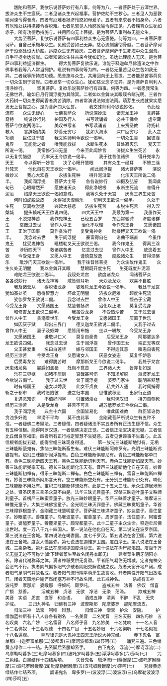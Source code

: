 <!-- { "loadSidebar": true } -->
　　跋陀和菩萨。我欲乐说菩萨妙行有八事。何等为八。一者菩萨处于五滓世界。拔济众生不生疲厌。二者见诸众生兴起福事。营护佐助不生秽心。三者见人为恶敦喻诃谏令得舍离。四者有厄难者拯济怜愍如母爱子。五者有来求者不惜身命。六者有厄难处扶持携接令得脱难。七者见邪见人怜愍敦喻令得正见。八者鞠育众生犹如赤子。所有功德悉持施与。共用回向无上菩提。是为菩萨八事利益无量众生。
　　大势至菩萨。复欲乐说菩萨有四事利益众生心无疲惓。何等为四。一者菩萨摩诃萨。自舍己乐施与众生。见他受苦如己无异。慈心流恻痛彻骨髓。二者菩萨摩诃萨于没溺处设大桥船。运度众生无有疲厌。三者菩萨摩诃萨于生死海中众生洄澓。自手牢捉令达彼岸。四者知诸众生往古来今犹如幻化。虽达此理度人无厌。是为菩萨四事利益拯济群生。
　　得大势菩萨复欲乐说。谁能于释迦牟尼佛遗法之中作佛事者我等八人常当拥护。毗说有四事何等为四。一者忆无量苦见众生苦如我无异。二者我等所持戒功德。悉舍施与众生。共用回向无上菩提。三者能忍苦事荷负一切众生到于彼岸。四者发举一切众生心。犹如慈父念子无异。是为菩萨自利利人清净妙行。
　　坚勇菩萨。复欲乐说菩萨妙行有四事。何等为四。一者愿我常生无佛世界。喻如日月行阎浮提为其除冥。二者如以金錍决其眼瞙令睹光明。三者作大药树一切众生得闻香者病苦消除。四者常演说法如澍法雨。萌芽生长成就果实悉发无上菩提之心。是为菩萨四大弘誓。
　　我文殊师利今欲说妙偈。
　　令此经流布　　众生无疑心
　　七佛菩萨众　　所说深妙法
　　诸天龙王神　　言辞甚奇特
　　纯说妙行咒　　护国及行人
　　书写读诵者　　必共千佛会
　　虚空藏菩萨今欲说两偈半。
　　美叹书写者　　书写读诵者
　　上来贤圣教　　称扬转教人
　　言辞婉约美　　妙善无穷尽
　　犹如大海水　　深广叵穷尽
　　此人之功德　　巨亿过于彼
　　我文殊师利今欲说一偈半。
　　一切众生类　　回彼淫鬼界
　　无能觉之者　　唯我能救拔
　　永断生死本　　普处寂灭乐
　　梵天王所说一偈。
　　我常修行四无量　　今来至此闻妙言
　　济拔众生生死苦　　永以无复忧恼患
　　兜率天王今欲说一偈半。
　　我于往昔值诸佛　　得升兜率为天王
　　今以得听一妙言　　决了心瞙开慧眼
　　其有众生一经耳　　不堕三涂升梵天
　　他化自在天王欲说一偈半。
　　闻此阎浮提　　诸大菩萨等
　　演说微妙义　　我心大欢喜
　　永拔生死种　　得升泥洹堂
　　化乐天王所说二偈半。
　　我闻阎浮提　　菩萨大士等
　　各各说妙行　　四摄及弘誓
　　我闻此句已　　心眼矐然开
　　愿使诸天众　　得此净眼根
　　永断生死流　　普得升泥洹
　　焰摩天王欲说一偈如意珠。
　　我等久处于天宫　　厌离三界生死苦
　　何时如蛇脱故皮　　永得寂灭涅槃乐
　　忉利天王欲说一偈半。
　　久处于生死　　厌离欲淤泥
　　兴起大慈悲　　济拔生死苦
　　永脱生死苦　　得入涅槃城
　　提头赖吒天王欲说四偈。
　　四大天王中　　我最为第一
　　我虽作天王　　不脱鬼神苦
　　我作鬼神王　　已经五百岁
　　东西常驰骋　　济度诸群生
　　哀哉过去世　　曾作人中王
　　治化不以理　　今作鬼王身
　　又愿诸国王　　正治于国事
　　莫作贪浊行　　复受鬼神身
　　毗楼博叉天王欲说一偈半。
　　我念过去世　　生于阎浮提
　　豪富得自在　　谄曲不端直
　　今虽作鬼王　　犹受鬼神苦
　　毗楼勒叉天王欲说三偈。
　　我今作鬼王　　得离三涂苦
　　涉历四天下　　救诸病苦者
　　忆念过去世　　曾作人中王
　　放逸着五欲　　今受鬼王身
　　又愿人中王　　谨慎莫放逸
　　度脱诸众生　　普得涅槃乐
　　毗沙门天王欲说一偈半。
　　我于往昔修菩提　　为众生故作鬼王
　　众生久处无明闇　　我以金錍开其眼
　　慧眼既开度生死　　生死既度升泥洹
　　难陀龙王欲说二偈半。
　　我现处龙宫　　欲度诸龙众
　　闻诸菩萨众　　各各说妙行
　　诸天龙神等　　咸皆侧耳听
　　天众及龙众　　欢喜不自胜
　　我及诸营从　　得脱诸龙身
　　婆难陀龙王今欲说一偈半。
　　我处于龙宫　　犹如蚕处茧
　　愿得智慧力　　坏此无明闇
　　济拔众厄难　　超度生死流
　　娑伽罗龙王欲说二偈。
　　我念过去世　　曾作人中王
　　悭吝于宝藏　　今受龙王身
　　又愿诸国王　　慈慧普拯济
　　治化以正法　　莫复受龙身
　　和修吉龙王欲说二偈半。
　　我虽受龙身　　不受热沙苦
　　又于过去世　　曾作人中王
　　贪溺着世乐　　今受龙王身
　　又愿诸国王　　厌离于世乐
　　如囚厌于狱　　超出三界门
　　德叉迦龙王欲说二偈半。
　　又我于过去　　曾作人中王
　　妻子及奴婢　　悉皆用布施
　　坐以一瞋故　　今受龙王身
　　又愿诸国王　　谦敬以仁义
　　莫复自豪贵　　后受龙王身
　　阿那婆达多龙王欲说四偈。
　　我念过去世　　生于阎浮提
　　曾作国王女　　端正无等双
　　父王甚爱重　　名曰白莲华
　　嫁与邻国王　　不得适其意
　　瞋恚自害死　　经历三涂苦
　　今受龙王身　　又愿诸女人
　　厌恶女姿态　　莫复怀妒忌
　　后受毒龙苦　　难得脱苦时
　　摩那斯龙王今欲说二偈半。
　　我处于龙宫　　厌患诸龙臭
　　腥臊如溷猪　　处厕不觉苦
　　三界诸人天　　皆亦复如是
　　乐在三界狱　　如猪不厌厕
　　哀哉甚可伤　　不知求解脱
　　沤波罗龙王今欲说五偈半。
　　我于过去世　　曾于阎浮提
　　婆罗门家生　　聪明甚黠慧
　　时有邻国王　　送女以娉我
　　此女不贞良　　私共外人通
　　我时伺捕得　　斩之于都市
　　我时恶贱彼　　送之归本国
　　思惟欲秽恶　　出家行正道
　　复遇恶知识　　不值好同学
　　引置诸淫女　　我时惋叹恨
　　持刀自刎死　　经历三涂苦
　　从是受龙身　　甚苦不可言
　　胡苏低罗龙王今欲白二偈。
　　我于阎浮提　　典主十六国
　　余国皆易化　　唯此国难教
　　群臣皆谄伪　　贪浊多奸诡
　　旱涝不平均　　莫不由此事
　　金刚藏菩萨所说众生有五种不信。一者疑佛二者疑法。三者疑僧。四者疑诸法不实五者所有正法生疑不信。众生有五种信根。能得阿罗汉道。一者信佛决定正觉。二者信正法宝决定无疑。三者信比丘僧良厚福田。四者所有正行戒定智慧不生疑惑。五者见世谛事不生着心。此五信根者能拔五疑。能得宝幢三昧现身得道。
　　第一放光三昧能断地狱有。无垢三昧能断饿鬼有。焦恼三昧能断畜生有。难伏三昧能断阿修罗有。光明三昧能断弗婆提有。焰幻三昧能断阎浮提有。白色三昧能断俱耶尼有。青色三昧能断郁单曰有。黄色三昧能断四天王有。黑色三昧能断忉利天有。赤色三昧能断焰摩天有。妙善三昧能断兜率天有。德长三昧能断化乐天有。音声三昧能断他化自在天有。妙善三昧能断初禅有。得乐三昧能断二禅有。白色三昧能断三禅有。雷音三昧能断四禅有。妙善三昧能断阿那含天有。空三昧能断空处有。无分别三昧能断识处有。响化三昧能断不用处有。宝积三昧能断非想处有。此是二十五大三昧。示众生游居涉历之处。贤圣厌患三乘圣众莫不由是。法华三昧光目童子。涅槃三昧迦叶童子文殊师利童子。首楞严三昧蜜善童子。放光三昧妙眼童子。华严三昧善才童子。维摩诘三昧惟无童子。大集三昧佛宝童子。金光明三昧灭罪童子。佛藏三昧觉垢童子。华首三昧障罪根童子。金刚藏三昧慧明童子。菩萨藏三昧洪济童子。妙达童子。善住童子。妙眼童子。善覆童子。乌奢波童子。蜜善童子。周罗童子。法住童子。阿蜜耆童子。婆醯罗童子。奢覆卑童子。颇卑都童子。此十二童子主众生命。释迦牟尼佛出世时。度一万八千九十四国人。第一说法在他化自在天。第二说法在波罗奈国。第三说法在王舍城。第四说法在竭耆国。度七千罗汉。第五说法在舍卫国。第六说法在王舍城。度女人憍昙弥。第七说法在迦惟罗卫国。度白净王。第八说法在王舍城。三乘杂教。第九说法在摩竭提国度洴沙王。第十说法在拘尸那竭国。度百千万亿无量无边不可称计(此下建者菜生至故名闭丹本即无)
　　建者菜生萌牙阴阳亦长。除者代谢称译之体。满者神祇受供无复盈。平者阳气凝住无增减。定者鬼神交会恶气不行。执者阴气偏多阳气少破者阴阳交解说破之议。危者天窗开地户闭。成者阳气足阴气并故名成。收者阳气流行阴平萌牙生故言收。开者阴性开阳气出故名开。闭者天窗地户喻俨然闭塞万神不行故名闭。此五戒神名。
　　杀戒有五神　波吒罗　摩那斯　婆睺那　呼奴吒　颇罗吒。
　　盗戒五神　法善　佛奴　僧喜　广额　慈善。
　　淫戒五神　贞洁　无欲　净洁　无染　荡涤。
　　欺戒五神　美音　实语　质直　直答　和合语。
　　酒戒五神　清素　不醉　不乱　无失　护戒。
　　三归九神名　归佛有三神　波摩斯那　陀摩婆罗　那陀摩流支。
　　归法三神　法宝　呵啧　辩慧。
　　归僧三神　僧宝　护众　安隐。
　　护僧伽蓝神斯有十八人各各有别名　一名美音　二名梵音　三名天鼓　四名巧妙　五名叹美　六名广妙　七名雷音　八名师子音　九名妙美　十名梵响　十一名人音　十二名佛奴　十三名叹德　十四名广目　十五名妙眼　十六名彻听　十七名彻视　十八名遍观。
　　照卑律兜是大鬼神王四天王所说大神咒经。
　　赤下鬼名　富单那(一)迦罗富单那(二)波都耆(三)摩诃波都耆(四)莎呵(五)
　　诵咒三遍。三色缕黄赤绿作二十一结。先系脚后系腰却系手。
　　白下鬼名　浮流(一)摩诃浮流(二)乌摩勒呵暮多(三)毗摩呵慕多(四)波吒罗呵暮多(五)浮浮呵暮多(六)莎呵(七)
　　咒二色缕。白黑结作十四结系项。
　　失音鬼名　瑱浮流(一)睺睺摩(二)波吒罗睺睺摩(三)波吒罗睺睺摩(四)毗摩勒睺睺摩(五)汉吒奴睺睺摩(六)莎呵(七)
　　咒缕黄赤绿结作七结系项。
　　讇语鬼名　卑多罗(一)波波浮(二)波波浮(三)乌摩勒波波浮(四)莎呵(五)
